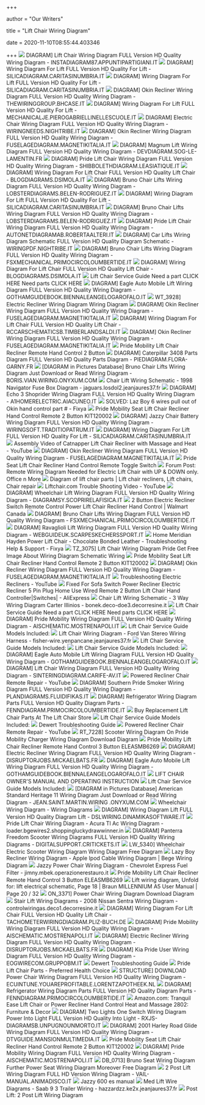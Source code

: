 +++
        
author = "Our Writers"
        
title = "Lift Chair Wiring Diagram"
        
date = 2020-11-10T08:55:44.403346
        
+++
[ ![](https://tse2.mm.bing.net/th?id=OIP.jGXRCoLVELHC8wr34CBVyAHaIu&pid=Api&P=0&w=300&h=300)](https://tse2.mm.bing.net/th?id=OIP.jGXRCoLVELHC8wr34CBVyAHaIu&pid=Api&P=0&w=300&h=300) DIAGRAM] Lift Chair Wiring Diagram FULL Version HD Quality Wiring Diagram -  INSTADIAGRAM87.APPUNTIPARTIGIANI.IT
[ ![](http://www.shop.mobilemobilityservices.com/media/KIT120002%20Wiring%20Diagram.jpg)](http://www.shop.mobilemobilityservices.com/media/KIT120002%20Wiring%20Diagram.jpg) DIAGRAM] Wiring Diagram For Lift FULL Version HD Quality For Lift -  SILICADIAGRAM.CARITASINUMBRIA.IT
[ ![](https://wholefoodsonabudget.com/wp-content/uploads/2018/08/bruno-wheelchair-lift-wiring-diagram-bruno-wheelchair-lift-wiring-diagram-elegant-attractive-tranquil-lift-chair-controller-wiring-diagram-picture-1e.png)](https://wholefoodsonabudget.com/wp-content/uploads/2018/08/bruno-wheelchair-lift-wiring-diagram-bruno-wheelchair-lift-wiring-diagram-elegant-attractive-tranquil-lift-chair-controller-wiring-diagram-picture-1e.png) DIAGRAM] Wiring Diagram For Lift FULL Version HD Quality For Lift -  SILICADIAGRAM.CARITASINUMBRIA.IT
[ ![](https://wholefoodsonabudget.com/wp-content/uploads/2018/08/okin-lift-chair-wiring-diagram-golden-technologies-lift-chair-wiring-diagram-inspirational-pride-lift-chair-parts-diagram-17o.png)](https://wholefoodsonabudget.com/wp-content/uploads/2018/08/okin-lift-chair-wiring-diagram-golden-technologies-lift-chair-wiring-diagram-inspirational-pride-lift-chair-parts-diagram-17o.png) DIAGRAM] Okin Recliner Wiring Diagram FULL Version HD Quality Wiring Diagram  - THEWIRINGGROUP.BHCASE.IT
[ ![](https://wholefoodsonabudget.com/wp-content/uploads/2018/08/2-post-lift-wiring-diagram-wiring-diagram-car-lift-inspirationa-boat-lift-switch-wiring-diagram-pics-14b.jpg)](https://wholefoodsonabudget.com/wp-content/uploads/2018/08/2-post-lift-wiring-diagram-wiring-diagram-car-lift-inspirationa-boat-lift-switch-wiring-diagram-pics-14b.jpg) DIAGRAM] Wiring Diagram For Lift FULL Version HD Quality For Lift -  MECHANICALJE.PIEROGABRIELLINELLESCUOLE.IT
[ ![](https://www.keamestudio.com/wp-content/uploads/2017/11/pride-lift-chair-switch-wiring-diagram-700x824.jpg)](https://www.keamestudio.com/wp-content/uploads/2017/11/pride-lift-chair-switch-wiring-diagram-700x824.jpg) DIAGRAM] Electric Chair Wiring Diagram FULL Version HD Quality Wiring  Diagram - WIRINGNEEDS.NIGHTRIBE.IT
[ ![](http://repairguide.autozone.com/znetrgs/repair_guide_content/en_us/images/0996b43f/80/25/cb/44/large/0996b43f8025cb44.gif)](http://repairguide.autozone.com/znetrgs/repair_guide_content/en_us/images/0996b43f/80/25/cb/44/large/0996b43f8025cb44.gif) DIAGRAM] Okin Recliner Wiring Diagram FULL Version HD Quality Wiring Diagram  - FUSELAGEDIAGRAM.MAGNETIKITALIA.IT
[ ![](https://wholefoodsonabudget.com/wp-content/uploads/2018/08/crow-river-wheelchair-lift-wiring-diagram-diagram-motor-lift-chair-wiring-for-power-harness-and-stannah-stair-rh-bjzhjy-net-1996-gmc-truck-wiring-diagrams-rotary-lift-wiring-diagram-1b.jpg)](https://wholefoodsonabudget.com/wp-content/uploads/2018/08/crow-river-wheelchair-lift-wiring-diagram-diagram-motor-lift-chair-wiring-for-power-harness-and-stannah-stair-rh-bjzhjy-net-1996-gmc-truck-wiring-diagrams-rotary-lift-wiring-diagram-1b.jpg) DIAGRAM] Magnum Lift Wiring Diagram FULL Version HD Quality Wiring Diagram  - DEVDIAGRAM.SOG-LE-LAMENTIN.FR
[ ![](https://wholefoodsonabudget.com/wp-content/uploads/2018/08/okin-lift-chair-wiring-diagram-okin-lift-chair-wiring-diagram-golden-technologies-lift-chair-wiring-diagram-luxury-pride-lift-chair-13h.jpg)](https://wholefoodsonabudget.com/wp-content/uploads/2018/08/okin-lift-chair-wiring-diagram-okin-lift-chair-wiring-diagram-golden-technologies-lift-chair-wiring-diagram-luxury-pride-lift-chair-13h.jpg) DIAGRAM] Pride Lift Chair Wiring Diagram FULL Version HD Quality Wiring  Diagram - SHIBBOLETHDIAGRAM.LEASIATIQUE.IT
[ ![](http://www.untpikapps.com/wp-content/uploads/2018/08/tranquil-lift-chair-controller-wiring-diagram-example-electrical-pride-lift-chair-parts-diagram-1.jpg)](http://www.untpikapps.com/wp-content/uploads/2018/08/tranquil-lift-chair-controller-wiring-diagram-example-electrical-pride-lift-chair-parts-diagram-1.jpg) DIAGRAM] Wiring Diagram For Lift Chair FULL Version HD Quality Lift Chair -  BLOGDIAGRAMS.DSIMOLA.IT
[ ![](https://wholefoodsonabudget.com/wp-content/uploads/2018/08/crow-river-wheelchair-lift-wiring-diagram-bruno-wheelchair-lift-wiring-diagram-elegant-stannah-stair-lift-wiring-diagram-and-us-2-for-b2network-11j.png)](https://wholefoodsonabudget.com/wp-content/uploads/2018/08/crow-river-wheelchair-lift-wiring-diagram-bruno-wheelchair-lift-wiring-diagram-elegant-stannah-stair-lift-wiring-diagram-and-us-2-for-b2network-11j.png) DIAGRAM] Bruno Chair Lifts Wiring Diagram FULL Version HD Quality Wiring  Diagram - LOBSTERDIAGRAMS.BELEN-RODRIGUEZ.IT
[ ![](http://schematron.org/image/bruno-wheelchair-lift-model-asl-325-wiring-diagram-3.png)](http://schematron.org/image/bruno-wheelchair-lift-model-asl-325-wiring-diagram-3.png) DIAGRAM] Wiring Diagram For Lift FULL Version HD Quality For Lift -  SILICADIAGRAM.CARITASINUMBRIA.IT
[ ![](https://wholefoodsonabudget.com/wp-content/uploads/2018/08/ricon-s-series-wheelchair-lift-wiring-diagram-ricon-wheelchair-lift-wiring-diagram-braun-lift-parts-diagram-elegant-automotive-lift-wiring-diagram-17p.jpg)](https://wholefoodsonabudget.com/wp-content/uploads/2018/08/ricon-s-series-wheelchair-lift-wiring-diagram-ricon-wheelchair-lift-wiring-diagram-braun-lift-parts-diagram-elegant-automotive-lift-wiring-diagram-17p.jpg) DIAGRAM] Bruno Chair Lifts Wiring Diagram FULL Version HD Quality Wiring  Diagram - LOBSTERDIAGRAMS.BELEN-RODRIGUEZ.IT
[ ![](https://wholefoodsonabudget.com/wp-content/uploads/2018/08/golden-technologies-lift-chair-wiring-diagram-golden-technologies-lift-chair-wiring-diagram-luxury-outstanding-braun-917-lift-wiring-diagram-picture-collection-15h.png)](https://wholefoodsonabudget.com/wp-content/uploads/2018/08/golden-technologies-lift-chair-wiring-diagram-golden-technologies-lift-chair-wiring-diagram-luxury-outstanding-braun-917-lift-wiring-diagram-picture-collection-15h.png) DIAGRAM] Pride Lift Chair Wiring Diagram FULL Version HD Quality Wiring  Diagram - AUTONETDIAGRAMAB.ROBERTAALTERI.IT
[ ![](https://diagramweb.net/img/braun-917-lift-wiring-diagram-5.png)](https://diagramweb.net/img/braun-917-lift-wiring-diagram-5.png) DIAGRAM] Car Lifts Wiring Diagram Schematic FULL Version HD Quality Diagram  Schematic - WIRINGPDF.NIGHTRIBE.IT
[ ![](https://wholefoodsonabudget.com/wp-content/uploads/2018/08/ricon-s-series-wheelchair-lift-wiring-diagram-wiring-diagram-pics-detail-name-ricon-wheelchair-lift-10t.jpg)](https://wholefoodsonabudget.com/wp-content/uploads/2018/08/ricon-s-series-wheelchair-lift-wiring-diagram-wiring-diagram-pics-detail-name-ricon-wheelchair-lift-10t.jpg) DIAGRAM] Bruno Chair Lifts Wiring Diagram FULL Version HD Quality Wiring  Diagram - FSXMECHANICAL.PRIMOCIRCOLOUMBERTIDE.IT
[ ![](https://patentimages.storage.googleapis.com/pages/US2888099-2.png)](https://patentimages.storage.googleapis.com/pages/US2888099-2.png) DIAGRAM] Wiring Diagram For Lift Chair FULL Version HD Quality Lift Chair -  BLOGDIAGRAMS.DSIMOLA.IT
[ ![](x-raw-image:///63d55e3f2209d39410c19568feca0c2186ab72fe3101d806a51e8ebdfc28e8ec)](x-raw-image:///63d55e3f2209d39410c19568feca0c2186ab72fe3101d806a51e8ebdfc28e8ec) Lift Chair Service Guide Need a part CLICK HERE Need parts CLICK HERE
[ ![](https://i0.wp.com/headcontrolsystem.com/wp-content/uploads/2018/08/golden-technologies-lift-chair-wiring-diagram-funky-chair-lift-wiring-schematic-mold-electrical-diagram-ideas-from-golden-technologies-lift-chair-wiring-diagram-image-source-piotomarfo-14l.jpg)](https://i0.wp.com/headcontrolsystem.com/wp-content/uploads/2018/08/golden-technologies-lift-chair-wiring-diagram-funky-chair-lift-wiring-schematic-mold-electrical-diagram-ideas-from-golden-technologies-lift-chair-wiring-diagram-image-source-piotomarfo-14l.jpg) DIAGRAM] Eagle Auto Mobile Lift Wiring Diagram FULL Version HD Quality Wiring  Diagram - GOTHAMGUIDEBOOK.BIENNALEANGELOGAROFALO.IT
[ ![](https://static-assets.imageservice.cloud/14892907/repair-guides-power-seats-2004-power-seats-2004-1-autozonecom.gif)](https://static-assets.imageservice.cloud/14892907/repair-guides-power-seats-2004-power-seats-2004-1-autozonecom.gif) WT_3928] Electric Recliner Wiring Diagram Wiring Diagram
[ ![](https://schematron.org/image/hc-2802-gt3-recliner-remote-wiring-diagram-6.png)](https://schematron.org/image/hc-2802-gt3-recliner-remote-wiring-diagram-6.png) DIAGRAM] Okin Recliner Wiring Diagram FULL Version HD Quality Wiring Diagram  - FUSELAGEDIAGRAM.MAGNETIKITALIA.IT
[ ![](http://www.untpikapps.com/wp-content/uploads/2018/08/lazy-boy-rocker-recliner-parts-diagram-pride-lift-chair-parts-diagram.jpg)](http://www.untpikapps.com/wp-content/uploads/2018/08/lazy-boy-rocker-recliner-parts-diagram-pride-lift-chair-parts-diagram.jpg) DIAGRAM] Wiring Diagram For Lift Chair FULL Version HD Quality Lift Chair -  RCCARSCHEMATICSB.TIMBERLANDSALDI.IT
[ ![](http://repairguide.autozone.com/znetrgs/repair_guide_content/en_us/images/0996b43f/80/25/84/54/large/0996b43f80258454.gif)](http://repairguide.autozone.com/znetrgs/repair_guide_content/en_us/images/0996b43f/80/25/84/54/large/0996b43f80258454.gif) DIAGRAM] Okin Recliner Wiring Diagram FULL Version HD Quality Wiring Diagram  - FUSELAGEDIAGRAM.MAGNETIKITALIA.IT
[ ![](https://www.shop.mobilemobilityservices.com/images/KIT120002%20Update%20Wiring(1).jpg)](https://www.shop.mobilemobilityservices.com/images/KIT120002%20Update%20Wiring(1).jpg) Pride Mobility Lift Chair Recliner Remote Hand Control 2 Button
[ ![](https://wholefoodsonabudget.com/wp-content/uploads/2018/08/okin-lift-chair-wiring-diagram-okin-lift-chair-wiring-diagram-golden-technologies-lift-chair-wiring-diagram-fresh-nice-diagram-a-14c.jpg)](https://wholefoodsonabudget.com/wp-content/uploads/2018/08/okin-lift-chair-wiring-diagram-okin-lift-chair-wiring-diagram-golden-technologies-lift-chair-wiring-diagram-fresh-nice-diagram-a-14c.jpg) DIAGRAM] Caterpillar 3408 Parts Diagram FULL Version HD Quality Parts  Diagram - PIEDIAGRAM.FLORA-GARNY.FR
[ ![](https://diagram.alimb.us/wp-content/uploads/2018/07/bruno-wheelchair-lift-wiring-diagram-diagram-motor-lift-chair-wiring-diagram-for-power-of-bruno-wheelchair-lift-wiring-diagram-1.jpg)](https://diagram.alimb.us/wp-content/uploads/2018/07/bruno-wheelchair-lift-wiring-diagram-diagram-motor-lift-chair-wiring-diagram-for-power-of-bruno-wheelchair-lift-wiring-diagram-1.jpg)  [DIAGRAM in Pictures Database] Bruno Chair Lifts Wiring Diagram Just  Download or Read Wiring Diagram - BORIS.VIAN.WIRING.ONYXUM.COM
[ ![](https://bradshomefurnishings.com/wp-content/uploads/2018/08/golden-technologies-lift-chair-parts-diagram-golden-technologies-lift-chair-wiring-diagram-new-outstanding-braun-of-golden-technologies-lift-chair-parts-diagram.jpg)](https://bradshomefurnishings.com/wp-content/uploads/2018/08/golden-technologies-lift-chair-parts-diagram-golden-technologies-lift-chair-wiring-diagram-new-outstanding-braun-of-golden-technologies-lift-chair-parts-diagram.jpg) Chair Lift Wiring Schematic - 1998 Navigator Fuse Box Diagram -  jaguars.losdol2.jeanjaures37.fr
[ ![](http://www.electricscooterparts.com/wiringdiagrams/razor-e90-wiring-diagram-v1-2.jpg)](http://www.electricscooterparts.com/wiringdiagrams/razor-e90-wiring-diagram-v1-2.jpg) DIAGRAM] Echo 3 Shoprider Wiring Diagram FULL Version HD Quality Wiring  Diagram - A1HOMERELECTRIC.AIACUNEO.IT
[ ![](https://www.fixya.com/uploads/images/ca74567d-b1b2-406b-82de-e58cc2ef05de.jpg)](https://www.fixya.com/uploads/images/ca74567d-b1b2-406b-82de-e58cc2ef05de.jpg) SOLVED: Laz Boy 6 wires pull out of Okin hand control part # - Fixya
[ ![](https://www.shop.mobilemobilityservices.com/images/Pride%20Mobility%20Seat%20Lift%20Chair%20Recliner%20Remote%202%20Button%20KIT120002.jpg)](https://www.shop.mobilemobilityservices.com/images/Pride%20Mobility%20Seat%20Lift%20Chair%20Recliner%20Remote%202%20Button%20KIT120002.jpg) Pride Mobility Seat Lift Chair Recliner Hand Control Remote 2 Button  KIT120002
[ ![](https://wildscooterparts.com/support/razor-wiring-diagrams/e150-v1-v5-wiring-diagram.jpg)](https://wildscooterparts.com/support/razor-wiring-diagrams/e150-v1-v5-wiring-diagram.jpg) DIAGRAM] Jazzy Chair Battery Wiring Diagram FULL Version HD Quality Wiring  Diagram - WIRINGSOFT.TRADITIOPATRUM.IT
[ ![](http://patentimages.storage.googleapis.com/EP1449801A1/00230001.png)](http://patentimages.storage.googleapis.com/EP1449801A1/00230001.png) DIAGRAM] Wiring Diagram For Lift FULL Version HD Quality For Lift -  SILICADIAGRAM.CARITASINUMBRIA.IT
[ ![](https://i.ytimg.com/vi/ULq1L-JA7qY/hqdefault.jpg)](https://i.ytimg.com/vi/ULq1L-JA7qY/hqdefault.jpg) Assembly Video of Catnapper Lift Chair Recliner with Massage and Heat -  YouTube
[ ![](http://schematron.org/image/lane-recliner-repair-diagram-2.png)](http://schematron.org/image/lane-recliner-repair-diagram-2.png) DIAGRAM] Okin Recliner Wiring Diagram FULL Version HD Quality Wiring Diagram  - FUSELAGEDIAGRAM.MAGNETIKITALIA.IT
[ ![](https://www.shop.mobilemobilityservices.com/images/Pride%20Mobility%20Lift%20Chair%20Recliner%20Remote%20Hand%20Control%20Heat%20and%20Massage%20Part%23%20ELEASMB4084,%20ELEAS.jpg)](https://www.shop.mobilemobilityservices.com/images/Pride%20Mobility%20Lift%20Chair%20Recliner%20Remote%20Hand%20Control%20Heat%20and%20Massage%20Part%23%20ELEASMB4084,%20ELEAS.jpg) Pride Seat Lift Chair Recliner Hand Control Remote Toggle Switch
[ ![](https://ip.loszona.com/px/48456)](https://ip.loszona.com/px/48456) Forum Post: Remote Wiring Diagram Needed for Electric Lift Chair with UP &  DOWN only. Office n More
[ ![](https://i.pinimg.com/736x/92/35/38/9235385547ec7f236aae4f3e35c9ceb3.jpg)](https://i.pinimg.com/736x/92/35/38/9235385547ec7f236aae4f3e35c9ceb3.jpg) Diagram of lift chair parts | Lift chair recliners, Lift chairs, Chair  repair
[ ![](https://i.ytimg.com/vi/3SHc5N9v0cM/maxresdefault.jpg)](https://i.ytimg.com/vi/3SHc5N9v0cM/maxresdefault.jpg) Liftchair.com Trouble Shooting Video - YouTube
[ ![](https://tse2.mm.bing.net/th?id=OIP.Fe_JKoAEE5zDZrrKxKAhUAHaFk&pid=Api&P=0&w=300&h=300)](https://tse2.mm.bing.net/th?id=OIP.Fe_JKoAEE5zDZrrKxKAhUAHaFk&pid=Api&P=0&w=300&h=300) DIAGRAM] Wheelchair Lift Wiring Diagram FULL Version HD Quality Wiring  Diagram - DIAGRAMSY.SCOPRIRELAFISICA.IT
[ ![](https://i5.walmartimages.com/asr/6570c6cc-16f6-4456-aa75-d43f2b1c7e3c_1.be378c6cef6ef106d4cd007e9f87de18.jpeg)](https://i5.walmartimages.com/asr/6570c6cc-16f6-4456-aa75-d43f2b1c7e3c_1.be378c6cef6ef106d4cd007e9f87de18.jpeg) 2 Button Electric Recliner Switch Remote Control Power Lift Chair Recliner  Hand Control | Walmart Canada
[ ![](https://www.keamestudio.com/wp-content/uploads/2017/11/braun-wheelchair-lift-wiring-diagram.jpg)](https://www.keamestudio.com/wp-content/uploads/2017/11/braun-wheelchair-lift-wiring-diagram.jpg) DIAGRAM] Bruno Chair Lifts Wiring Diagram FULL Version HD Quality Wiring  Diagram - FSXMECHANICAL.PRIMOCIRCOLOUMBERTIDE.IT
[ ![](https://i.ytimg.com/vi/QOkWuwNCyc8/maxresdefault.jpg)](https://i.ytimg.com/vi/QOkWuwNCyc8/maxresdefault.jpg) DIAGRAM] Ravaglioli Lift Wiring Diagram FULL Version HD Quality Wiring  Diagram - WEBGUIDEUK.SCARPESKECHERSSPORT.IT
[ ![](https://www.fixya.com/uploads/images/d5ed86f4-7c9d-4a33-8615-2eb2c5fa16f7.jpg)](https://www.fixya.com/uploads/images/d5ed86f4-7c9d-4a33-8615-2eb2c5fa16f7.jpg) Home Meridian Hayden Power Lift Chair - Chocolate Bonded Leather -  Troubleshooting Help & Support - Fixya
[ ![](https://static-resources.imageservice.cloud/2153916/7-low-voltage-y-cable-with-quick-release-for-pride-lift-chairs.jpg)](https://static-resources.imageservice.cloud/2153916/7-low-voltage-y-cable-with-quick-release-for-pride-lift-chairs.jpg) TZ_3075] Lift Chair Wiring Diagram Pride Get Free Image About Wiring  Diagram Schematic Wiring
[ ![](https://www.shop.mobilemobilityservices.com/media/2-button-hand-control-for-golden-technologies-lift-chairs-zk1200-hc-3(1).jpg)](https://www.shop.mobilemobilityservices.com/media/2-button-hand-control-for-golden-technologies-lift-chairs-zk1200-hc-3(1).jpg) Pride Mobility Seat Lift Chair Recliner Hand Control Remote 2 Button  KIT120002
[ ![](http://fuselagediagram.magnetikitalia.it/okin-recliner.jpg)](http://fuselagediagram.magnetikitalia.it/okin-recliner.jpg) DIAGRAM] Okin Recliner Wiring Diagram FULL Version HD Quality Wiring Diagram  - FUSELAGEDIAGRAM.MAGNETIKITALIA.IT
[ ![](https://i.ytimg.com/vi/qyC5or1YfcM/maxresdefault.jpg)](https://i.ytimg.com/vi/qyC5or1YfcM/maxresdefault.jpg) Troubleshooting Electric Recliners - YouTube
[ ![](https://ae01.alicdn.com/kf/H72b70ef2239d40d79a82af8a05ba9c78I/Fixed-For-Sofa-Switch-Power-Recliner-Electric-Recliner-5-Pin-Plug-Home-Use-Wired-Remote-2.jpg_q50.jpg)](https://ae01.alicdn.com/kf/H72b70ef2239d40d79a82af8a05ba9c78I/Fixed-For-Sofa-Switch-Power-Recliner-Electric-Recliner-5-Pin-Plug-Home-Use-Wired-Remote-2.jpg_q50.jpg) Fixed For Sofa Switch Power Recliner Electric Recliner 5 Pin Plug Home Use  Wired Remote 2 Button Lift Chair Hand Controller|Switches| - AliExpress
[ ![](https://static-cdn.imageservice.cloud/2144905/bruno-seat-wiring-diagram-further-razor-electric-scooter-wiring.jpg)](https://static-cdn.imageservice.cloud/2144905/bruno-seat-wiring-diagram-further-razor-electric-scooter-wiring.jpg) Chair Lift Wiring Schematic - 3 Way Wiring Diagram Carter Illinios -  bonek.deco-doe3.decorresine.it
[ ![](x-raw-image:///7664f4f796195eeae3da290f2f5bb72e5cd6a596d52c10d9dab3c023923b61c4)](x-raw-image:///7664f4f796195eeae3da290f2f5bb72e5cd6a596d52c10d9dab3c023923b61c4) Lift Chair Service Guide Need a part CLICK HERE Need parts CLICK HERE
[ ![](http://www.tncscooters.com/Razor/Wiring/e100-v5-7.jpg)](http://www.tncscooters.com/Razor/Wiring/e100-v5-7.jpg) DIAGRAM] Pride Mobility Wiring Diagram FULL Version HD Quality Wiring  Diagram - AISCHEMATIC.MOSTRENAPOLI.IT
[ ![](x-raw-image:///09e079bfed72396d6c7617f758f3cd9a39699ba4d07612917c7f41ed9adc7e18)](x-raw-image:///09e079bfed72396d6c7617f758f3cd9a39699ba4d07612917c7f41ed9adc7e18) Lift Chair Service Guide Models Included:
[ ![](https://cdn.southwestmedical.com/parts/pride-mobility/LFTCH_FRM_C1.gif?w=500&wm=1)](https://cdn.southwestmedical.com/parts/pride-mobility/LFTCH_FRM_C1.gif?w=500&wm=1) Lift Chair Wiring Diagram - Ford Van Stereo Wiring Harness -  fisher-wire.yenpancane.jeanjaures37.fr
[ ![](x-raw-image:///47d242611a297339e340d6d5e8f212b686cf882c1b9c802ed4644cefd849edd9)](x-raw-image:///47d242611a297339e340d6d5e8f212b686cf882c1b9c802ed4644cefd849edd9) Lift Chair Service Guide Models Included:
[ ![](x-raw-image:///7cf445f1345ff7d6c65dd34bc142e968ef1e02b9917d3ceba4f0684f038bd2bb)](x-raw-image:///7cf445f1345ff7d6c65dd34bc142e968ef1e02b9917d3ceba4f0684f038bd2bb) Lift Chair Service Guide Models Included:
[ ![](http://detoxicrecenze.com/wp-content/uploads/2018/05/upright-scissor-lift-wiring-diagram-jlg-lift-wiring-diagram-diagrams-construction-uprightor-of-upright-scissor-lift-wiring-diagram.png)](http://detoxicrecenze.com/wp-content/uploads/2018/05/upright-scissor-lift-wiring-diagram-jlg-lift-wiring-diagram-diagrams-construction-uprightor-of-upright-scissor-lift-wiring-diagram.png) DIAGRAM] Eagle Auto Mobile Lift Wiring Diagram FULL Version HD Quality Wiring  Diagram - GOTHAMGUIDEBOOK.BIENNALEANGELOGAROFALO.IT
[ ![](http://sinteringdiagram.carife-av.it/lift-chair.jpg)](http://sinteringdiagram.carife-av.it/lift-chair.jpg) DIAGRAM] Lift Chair Wiring Diagram FULL Version HD Quality Wiring Diagram -  SINTERINGDIAGRAM.CARIFE-AV.IT
[ ![](https://i.ytimg.com/vi/46_g8rnjjm4/maxresdefault.jpg)](https://i.ytimg.com/vi/46_g8rnjjm4/maxresdefault.jpg) Powered Recliner Chair Remote Repair - YouTube
[ ![](https://cdn9.bigcommerce.com/s-ufzjbp5l32/products/116/images/401/Pride_Mobility_Gogo_Elite_Traveller_and_Ultra_X_Battery_Pack_Box_1__18117.1489169889.1000.1000.gif?c=2)](https://cdn9.bigcommerce.com/s-ufzjbp5l32/products/116/images/401/Pride_Mobility_Gogo_Elite_Traveller_and_Ultra_X_Battery_Pack_Box_1__18117.1489169889.1000.1000.gif?c=2) DIAGRAM] Southern Pride Smoker Wiring Diagram FULL Version HD Quality Wiring  Diagram - PLANDIAGRAMS.FLUIDIFIKAS.IT
[ ![](https://az417944.vo.msecnd.net/diagrams/manufacturer/dixon/zero-turn-consumer/4518k-2004/wiring/diagram.gif)](https://az417944.vo.msecnd.net/diagrams/manufacturer/dixon/zero-turn-consumer/4518k-2004/wiring/diagram.gif) DIAGRAM] Refrigerator Wiring Diagram Parts FULL Version HD Quality Diagram  Parts - FENNDIAGRAM.PRIMOCIRCOLOUMBERTIDE.IT
[ ![](https://www.lift-chair-store.com/cache/1463084481611/content/LCController2.jpg)](https://www.lift-chair-store.com/cache/1463084481611/content/LCController2.jpg) Buy Replacement Lift Chair Parts At The Lift Chair Store
[ ![](x-raw-image:///ef18b758cd29d82d08efdb7197611b30fd7b69f4f3da8a0f85520879ad3e1202)](x-raw-image:///ef18b758cd29d82d08efdb7197611b30fd7b69f4f3da8a0f85520879ad3e1202) Lift Chair Service Guide Models Included:
[ ![](x-raw-image:///19142a4ce3a057535532db48d4fc8fb3a3a69c292ceee16987628da5684d3fc8)](x-raw-image:///19142a4ce3a057535532db48d4fc8fb3a3a69c292ceee16987628da5684d3fc8) Dewert Troubleshooting Guide
[ ![](https://i.ytimg.com/vi/46_g8rnjjm4/hqdefault.jpg)](https://i.ytimg.com/vi/46_g8rnjjm4/hqdefault.jpg) Powered Recliner Chair Remote Repair - YouTube
[ ![](https://static-assets.imageservice.cloud/1329677/e200-razor-scooter-wiring-diagram-wiring-diagram-data.jpg)](https://static-assets.imageservice.cloud/1329677/e200-razor-scooter-wiring-diagram-wiring-diagram-data.jpg) RT_7228] Scooter Wiring Diagram On Pride Mobility Charger Wiring Diagram  Download Diagram
[ ![](https://www.shop.mobilemobilityservices.com/media/hand-control-with-quick-release-for-infinite-position-mega-motion-lc100-lift-chair-eleasmb5362-4(1).jpg)](https://www.shop.mobilemobilityservices.com/media/hand-control-with-quick-release-for-infinite-position-mega-motion-lc100-lift-chair-eleasmb5362-4(1).jpg) Pride Mobility Lift Chair Recliner Remote Hand Control 3 Button ELEASMB6269
[ ![](https://wiringall.com/image/flexsteel-recliner-mechanism-diagram-6.png)](https://wiringall.com/image/flexsteel-recliner-mechanism-diagram-6.png) DIAGRAM] Electric Recliner Wiring Diagram FULL Version HD Quality Wiring  Diagram - DISRUPTORJOBS.MICKAELBATS.FR
[ ![](https://ww2.justanswer.com/uploads/MO/molurch/2014-04-01_003221_wip.gif)](https://ww2.justanswer.com/uploads/MO/molurch/2014-04-01_003221_wip.gif) DIAGRAM] Eagle Auto Mobile Lift Wiring Diagram FULL Version HD Quality Wiring  Diagram - GOTHAMGUIDEBOOK.BIENNALEANGELOGAROFALO.IT
[ ![](x-raw-image:///282668506371d637cd73541c3bcdef67729ed521195c7af1a6e419cd76aa9d02)](x-raw-image:///282668506371d637cd73541c3bcdef67729ed521195c7af1a6e419cd76aa9d02) LIFT CHAIR OWNER'S MANUAL AND OPERATING INSTRUCTION
[ ![](x-raw-image:///3fbc3cf69fa8fe5daf218cc2d60f34a9283913b38a7f7c939b0d193c6816cb54)](x-raw-image:///3fbc3cf69fa8fe5daf218cc2d60f34a9283913b38a7f7c939b0d193c6816cb54) Lift Chair Service Guide Models Included:
[ ![](http://www.ladybuggin.com/images/15513/pride-3-position-lift-chair-lc250-scooterdirectcom.jpg)](http://www.ladybuggin.com/images/15513/pride-3-position-lift-chair-lc250-scooterdirectcom.jpg)  [DIAGRAM in Pictures Database] American Standard Heritage 11 Wiring  Diagram Just Download or Read Wiring Diagram - JEAN.SAINT.MARTIN.WIRING .ONYXUM.COM
[ ![](https://diagram.alimb.us/wp-content/uploads/2018/07/bruno-wheelchair-lift-wiring-diagram-patent-us-stairway-wheelchair-lift-google-patents-of-bruno-wheelchair-lift-wiring-diagram.jpg)](https://diagram.alimb.us/wp-content/uploads/2018/07/bruno-wheelchair-lift-wiring-diagram-patent-us-stairway-wheelchair-lift-google-patents-of-bruno-wheelchair-lift-wiring-diagram.jpg) Wheelchair Wiring Diagram - Wiring Diagrams
[ ![](https://wholefoodsonabudget.com/wp-content/uploads/2018/08/jlg-scissor-lift-wiring-diagram-jlg-scissor-lift-wiring-diagram-reference-upright-scissor-lift-wiring-diagram-8h.jpg)](https://wholefoodsonabudget.com/wp-content/uploads/2018/08/jlg-scissor-lift-wiring-diagram-jlg-scissor-lift-wiring-diagram-reference-upright-scissor-lift-wiring-diagram-8h.jpg) DIAGRAM] Wiring Diagram Lift FULL Version HD Quality Diagram Lift -  DSLWIRING.DINAMIKASOFTWARE.IT
[ ![](https://cdn.southwestmedical.com/parts/pride-mobility/LFTCH_MOT_INF_HM_DLX.gif?w=500&wm=1)](https://cdn.southwestmedical.com/parts/pride-mobility/LFTCH_MOT_INF_HM_DLX.gif?w=500&wm=1) Pride Lift Chair Wiring Diagram - Acura Tl Ac Wiring Diagram -  loader.bgewires2.shoppingluckydrawwinner.in
[ ![](https://i.pinimg.com/originals/09/95/02/099502cb669b458aeb9cc4df522f091f.jpg)](https://i.pinimg.com/originals/09/95/02/099502cb669b458aeb9cc4df522f091f.jpg) DIAGRAM] Panterra Freedom Scooter Wiring Diagrams FULL Version HD Quality Wiring  Diagrams - DIGITALSUPPORT.CRITICKETS.IT
[ ![](https://static-cdn.imageservice.cloud/543941/mobility-chair-wiring-diagram-basic-electronics-wiring-diagram.gif)](https://static-cdn.imageservice.cloud/543941/mobility-chair-wiring-diagram-basic-electronics-wiring-diagram.gif) LW_5340] Wheelchair Electric Scooter Wiring Diagram Wiring Diagram Free  Diagram
[ ![](https://lh6.googleusercontent.com/proxy/QyLmA8OWaV_xEj6mHqwQB5p47ptMv2ufuUmc_eNEJbpPcP_le22JeSQIM_5pmfHtY0zfUlyyA_Sd_pc8vROLlxXBGe_UMpr35-vzJybvhaguf9_M2a3dd8x0paRR4tuKyBmUh-SZYXhF=w1200-h630-p-k-no-nu)](https://lh6.googleusercontent.com/proxy/QyLmA8OWaV_xEj6mHqwQB5p47ptMv2ufuUmc_eNEJbpPcP_le22JeSQIM_5pmfHtY0zfUlyyA_Sd_pc8vROLlxXBGe_UMpr35-vzJybvhaguf9_M2a3dd8x0paRR4tuKyBmUh-SZYXhF=w1200-h630-p-k-no-nu) Lazy Boy Recliner Wiring Diagram - Apple Ipod Cable Wiring Diagram | Bege Wiring  Diagram
[ ![](https://cdn.southwestmedical.com/parts/pride-mobility/JZAir_ele_Elect.gif?w=500&wm=1)](https://cdn.southwestmedical.com/parts/pride-mobility/JZAir_ele_Elect.gif?w=500&wm=1) Jazzy Power Chair Wiring Diagram - Chevrolet Express Fuel Filter -  jimny.mbek.operazionerestauro.it
[ ![](https://www.shop.mobilemobilityservices.com/images/1467922451644-931489167.jpeg)](https://www.shop.mobilemobilityservices.com/images/1467922451644-931489167.jpeg) Pride Mobility Lift Chair Recliner Remote Hand Control 3 Button ELEASMB6269
[ ![](https://www.manualsdir.com/manuals/58244/20/braun-millennium-a5-page20.png)](https://www.manualsdir.com/manuals/58244/20/braun-millennium-a5-page20.png) Lift wiring diagram, Unfold for: lift electrical schematic, Page 18 | Braun  MILLENNIUM A5 User Manual | Page 20 / 32
[ ![](https://static-assets.imageservice.cloud/5160718/power-chair-parts-lovely-okin-lift-chair-wiring-diagram-gallery.jpg)](https://static-assets.imageservice.cloud/5160718/power-chair-parts-lovely-okin-lift-chair-wiring-diagram-gallery.jpg) ON_3371] Power Chair Wiring Diagram Download Diagram
[ ![](https://mainetreasurechest.com/wp-content/uploads/2018/10/snorkel-lift-wiring-diagram-best-of-concord-liberty-stair-lift-wiring-diagram-unique-snorkel-lift-wiring-of-snorkel-lift-wiring-diagram.jpg)](https://mainetreasurechest.com/wp-content/uploads/2018/10/snorkel-lift-wiring-diagram-best-of-concord-liberty-stair-lift-wiring-diagram-unique-snorkel-lift-wiring-of-snorkel-lift-wiring-diagram.jpg) Stair Lift Wiring Diagrams - 2008 Nissan Sentra Wiring Diagram -  controlwiringas.deco1.decorresine.it
[ ![](http://tachometerwiringdiagram.pliz-buch.de/wiring-diagram-for.jpg)](http://tachometerwiringdiagram.pliz-buch.de/wiring-diagram-for.jpg) DIAGRAM] Wiring Diagram For Lift Chair FULL Version HD Quality Lift Chair -  TACHOMETERWIRINGDIAGRAM.PLIZ-BUCH.DE
[ ![](http://www.manualsdir.com/manuals/175360/39/pride-mobility-jazzy-600-xl-page39.png)](http://www.manualsdir.com/manuals/175360/39/pride-mobility-jazzy-600-xl-page39.png) DIAGRAM] Pride Mobility Wiring Diagram FULL Version HD Quality Wiring  Diagram - AISCHEMATIC.MOSTRENAPOLI.IT
[ ![](https://schematron.org/image/wiring-diagram-of-parker-living-power-recliner-and-headrest-4.jpg)](https://schematron.org/image/wiring-diagram-of-parker-living-power-recliner-and-headrest-4.jpg) DIAGRAM] Electric Recliner Wiring Diagram FULL Version HD Quality Wiring  Diagram - DISRUPTORJOBS.MICKAELBATS.FR
[ ![](https://i.pinimg.com/originals/c5/11/f4/c511f4ebcc78bf3186abc38ed6444cb6.jpg)](https://i.pinimg.com/originals/c5/11/f4/c511f4ebcc78bf3186abc38ed6444cb6.jpg) DIAGRAM] Kia Pride User Wiring Diagram FULL Version HD Quality Wiring  Diagram - EOGWIRECOM.GRUPPOBM.IT
[ ![](x-raw-image:///4bdac438863f7ddc55f399174b27f9dc0a4d926667d943b18c9c6b373e7ca61c)](x-raw-image:///4bdac438863f7ddc55f399174b27f9dc0a4d926667d943b18c9c6b373e7ca61c) Dewert Troubleshooting Guide
[ ![](https://cdn3.volusion.com/j575u.gtsw7/v/vspfiles/photos/Pride-ELEASMB3789-1.jpg)](https://cdn3.volusion.com/j575u.gtsw7/v/vspfiles/photos/Pride-ELEASMB3789-1.jpg) Pride Lift Chair Parts - Preferred Health Choice
[ ![](https://ww2.justanswer.com/uploads/xsvectOR/2010-12-21_132918_1a.gif)](https://ww2.justanswer.com/uploads/xsvectOR/2010-12-21_132918_1a.gif) STRUCTURE] DOWNLOAD Power Chair Wiring Diagram FULL Version HD Quality Wiring  Diagram - ECUINTUNE.YOUAREPROFITABLE.LORENTZAPOTHEEK.NL
[ ![](https://diagramweb.net/img/2006-husqvarna-te510-wiring-diagram-4.gif)](https://diagramweb.net/img/2006-husqvarna-te510-wiring-diagram-4.gif) DIAGRAM] Refrigerator Wiring Diagram Parts FULL Version HD Quality Diagram  Parts - FENNDIAGRAM.PRIMOCIRCOLOUMBERTIDE.IT
[ ![](https://images-na.ssl-images-amazon.com/images/I/81w6pNCXTVL._AC_SL1500_.jpg)](https://images-na.ssl-images-amazon.com/images/I/81w6pNCXTVL._AC_SL1500_.jpg) Amazon.com: Tranquil Ease Lift Chair or Power Recliner Hand Control Heat  and Massage 2802: Furniture & Decor
[ ![](https://tse1.mm.bing.net/th?id=OIP.QwEUrnTrxkLavAPvVTvQIgHaFQ&pid=Api&P=0&w=300&h=300)](https://tse1.mm.bing.net/th?id=OIP.QwEUrnTrxkLavAPvVTvQIgHaFQ&pid=Api&P=0&w=300&h=300) DIAGRAM] Two Lights One Switch Wiring Diagram Power Into Light FULL Version  HD Quality Into Light - RXJS-DIAGRAMSB.UNPUGNOUNMORTO.IT
[ ![](https://wiringall.com/image/starter-relay-wiring-diagram-harley-03-road-glide-4.jpg)](https://wiringall.com/image/starter-relay-wiring-diagram-harley-03-road-glide-4.jpg) DIAGRAM] 2001 Harley Road Glide Wiring Diagram FULL Version HD Quality Wiring  Diagram - DTVGUIDE.MANSIONMULTIMEDIA.IT
[ ![](https://www.shop.mobilemobilityservices.com/images/89606_1_13(1).jpg)](https://www.shop.mobilemobilityservices.com/images/89606_1_13(1).jpg) Pride Mobility Seat Lift Chair Recliner Hand Control Remote 2 Button  KIT120002
[ ![](https://cdn.southwestmedical.com/fs/pride-mobility-parts-500/gogo_ELE_battbox1.gif)](https://cdn.southwestmedical.com/fs/pride-mobility-parts-500/gogo_ELE_battbox1.gif) DIAGRAM] Pride Mobility Wiring Diagram FULL Version HD Quality Wiring  Diagram - AISCHEMATIC.MOSTRENAPOLI.IT
[ ![](https://static-cdn.imageservice.cloud/2145508/bruno-curved-stair-lift-installation.jpg)](https://static-cdn.imageservice.cloud/2145508/bruno-curved-stair-lift-installation.jpg) DB_0713] Bruno Seat Wiring Diagram Further Power Seat Wiring Diagram  Moreover Free Diagram
[ ![](https://patentimages.storage.googleapis.com/pages/US1098157-3.png)](https://patentimages.storage.googleapis.com/pages/US1098157-3.png) 2 Post Lift Wiring Diagram FULL HD Version Wiring Diagram -  VAIL-MANUAL.ANIMADISCO.IT
[ ![](https://cdn.southwestmedical.com/parts/pride-mobility/600XL_ELE_GLVR2.gif?w=1000&wm=1)](https://cdn.southwestmedical.com/parts/pride-mobility/600XL_ELE_GLVR2.gif?w=1000&wm=1) Jazzy 600 es manual
[ ![](http://appliantology.org/uploads/gallery_4_4_23592.jpg)](http://appliantology.org/uploads/gallery_4_4_23592.jpg) Med Lift Wire Diagrams - Saab 9 3 Trailer Wiring -  hazzardzz.ke2x.jeanjaures37.fr
[ ![](http://www.automotivetools.com/userfiles/images/ac-8922-wire-diagram.gif)](http://www.automotivetools.com/userfiles/images/ac-8922-wire-diagram.gif) Post Lift: 2 Post Lift Wiring Diagram
